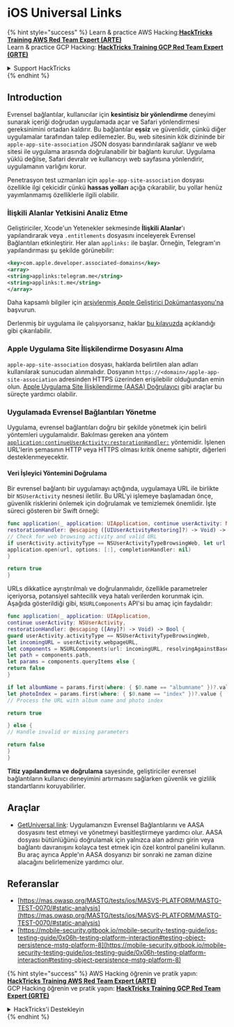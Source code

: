 # iOS Universal Links


{% hint style="success" %}
Learn & practice AWS Hacking:<img src="/.gitbook/assets/arte.png" alt="" data-size="line">[**HackTricks Training AWS Red Team Expert (ARTE)**](https://training.hacktricks.xyz/courses/arte)<img src="/.gitbook/assets/arte.png" alt="" data-size="line">\
Learn & practice GCP Hacking: <img src="/.gitbook/assets/grte.png" alt="" data-size="line">[**HackTricks Training GCP Red Team Expert (GRTE)**<img src="/.gitbook/assets/grte.png" alt="" data-size="line">](https://training.hacktricks.xyz/courses/grte)

<details>

<summary>Support HackTricks</summary>

* Check the [**subscription plans**](https://github.com/sponsors/carlospolop)!
* **Join the** 💬 [**Discord group**](https://discord.gg/hRep4RUj7f) or the [**telegram group**](https://t.me/peass) or **follow** us on **Twitter** 🐦 [**@hacktricks\_live**](https://twitter.com/hacktricks\_live)**.**
* **Share hacking tricks by submitting PRs to the** [**HackTricks**](https://github.com/carlospolop/hacktricks) and [**HackTricks Cloud**](https://github.com/carlospolop/hacktricks-cloud) github repos.

</details>
{% endhint %}


## Introduction

Evrensel bağlantılar, kullanıcılar için **kesintisiz bir yönlendirme** deneyimi sunarak içeriği doğrudan uygulamada açar ve Safari yönlendirmesi gereksinimini ortadan kaldırır. Bu bağlantılar **eşsiz** ve güvenlidir, çünkü diğer uygulamalar tarafından talep edilemezler. Bu, web sitesinin kök dizininde bir `apple-app-site-association` JSON dosyası barındırılarak sağlanır ve web sitesi ile uygulama arasında doğrulanabilir bir bağlantı kurulur. Uygulama yüklü değilse, Safari devralır ve kullanıcıyı web sayfasına yönlendirir, uygulamanın varlığını korur.

Penetrasyon test uzmanları için `apple-app-site-association` dosyası özellikle ilgi çekicidir çünkü **hassas yolları** açığa çıkarabilir, bu yollar henüz yayımlanmamış özelliklerle ilgili olabilir.

### **İlişkili Alanlar Yetkisini Analiz Etme**

Geliştiriciler, Xcode'un Yetenekler sekmesinde **İlişkili Alanlar**'ı yapılandırarak veya `.entitlements` dosyasını inceleyerek Evrensel Bağlantıları etkinleştirir. Her alan `applinks:` ile başlar. Örneğin, Telegram'ın yapılandırması şu şekilde görünebilir:
```xml
<key>com.apple.developer.associated-domains</key>
<array>
<string>applinks:telegram.me</string>
<string>applinks:t.me</string>
</array>
```
Daha kapsamlı bilgiler için [arşivlenmiş Apple Geliştirici Dokümantasyonu'na](https://developer.apple.com/library/archive/documentation/General/Conceptual/AppSearch/UniversalLinks.html#//apple_ref/doc/uid/TP40016308-CH12-SW2) başvurun.

Derlenmiş bir uygulama ile çalışıyorsanız, haklar [bu kılavuzda](extracting-entitlements-from-compiled-application.md) açıklandığı gibi çıkarılabilir.

### **Apple Uygulama Site İlişkilendirme Dosyasını Alma**

`apple-app-site-association` dosyası, haklarda belirtilen alan adları kullanılarak sunucudan alınmalıdır. Dosyanın `https://<domain>/apple-app-site-association` adresinden HTTPS üzerinden erişilebilir olduğundan emin olun. [Apple Uygulama Site İlişkilendirme (AASA) Doğrulayıcı](https://branch.io/resources/aasa-validator/) gibi araçlar bu süreçte yardımcı olabilir.

### **Uygulamada Evrensel Bağlantıları Yönetme**

Uygulama, evrensel bağlantıları doğru bir şekilde yönetmek için belirli yöntemleri uygulamalıdır. Bakılması gereken ana yöntem [`application:continueUserActivity:restorationHandler:`](https://developer.apple.com/documentation/uikit/uiapplicationdelegate/1623072-application) yöntemidir. İşlenen URL'lerin şemasının HTTP veya HTTPS olması kritik öneme sahiptir, diğerleri desteklenmeyecektir.

#### **Veri İşleyici Yöntemini Doğrulama**

Bir evrensel bağlantı bir uygulamayı açtığında, uygulamaya URL ile birlikte bir `NSUserActivity` nesnesi iletilir. Bu URL'yi işlemeye başlamadan önce, güvenlik risklerini önlemek için doğrulamak ve temizlemek önemlidir. İşte süreci gösteren bir Swift örneği:
```swift
func application(_ application: UIApplication, continue userActivity: NSUserActivity,
restorationHandler: @escaping ([UIUserActivityRestoring]?) -> Void) -> Bool {
// Check for web browsing activity and valid URL
if userActivity.activityType == NSUserActivityTypeBrowsingWeb, let url = userActivity.webpageURL {
application.open(url, options: [:], completionHandler: nil)
}

return true
}
```
URLs dikkatlice ayrıştırılmalı ve doğrulanmalıdır, özellikle parametreler içeriyorsa, potansiyel sahtecilik veya hatalı verilerden korunmak için. Aşağıda gösterildiği gibi, `NSURLComponents` API'si bu amaç için faydalıdır:
```swift
func application(_ application: UIApplication,
continue userActivity: NSUserActivity,
restorationHandler: @escaping ([Any]?) -> Void) -> Bool {
guard userActivity.activityType == NSUserActivityTypeBrowsingWeb,
let incomingURL = userActivity.webpageURL,
let components = NSURLComponents(url: incomingURL, resolvingAgainstBaseURL: true),
let path = components.path,
let params = components.queryItems else {
return false
}

if let albumName = params.first(where: { $0.name == "albumname" })?.value,
let photoIndex = params.first(where: { $0.name == "index" })?.value {
// Process the URL with album name and photo index

return true

} else {
// Handle invalid or missing parameters

return false
}
}
```
**Titiz yapılandırma ve doğrulama** sayesinde, geliştiriciler evrensel bağlantıların kullanıcı deneyimini artırmasını sağlarken güvenlik ve gizlilik standartlarını koruyabilirler.

## Araçlar
* [GetUniversal.link](https://getuniversal.link/): Uygulamanızın Evrensel Bağlantılarını ve AASA dosyasını test etmeyi ve yönetmeyi basitleştirmeye yardımcı olur. AASA dosyası bütünlüğünü doğrulamak için yalnızca alan adınızı girin veya bağlantı davranışını kolayca test etmek için özel kontrol panelini kullanın. Bu araç ayrıca Apple'ın AASA dosyanızı bir sonraki ne zaman dizine alacağını belirlemenize yardımcı olur.

## Referanslar
* [https://mas.owasp.org/MASTG/tests/ios/MASVS-PLATFORM/MASTG-TEST-0070/#static-analysis](https://mas.owasp.org/MASTG/tests/ios/MASVS-PLATFORM/MASTG-TEST-0070/#static-analysis)
* [https://mobile-security.gitbook.io/mobile-security-testing-guide/ios-testing-guide/0x06h-testing-platform-interaction#testing-object-persistence-mstg-platform-8](https://mobile-security.gitbook.io/mobile-security-testing-guide/ios-testing-guide/0x06h-testing-platform-interaction#testing-object-persistence-mstg-platform-8)

{% hint style="success" %}
AWS Hacking öğrenin ve pratik yapın:<img src="/.gitbook/assets/arte.png" alt="" data-size="line">[**HackTricks Training AWS Red Team Expert (ARTE)**](https://training.hacktricks.xyz/courses/arte)<img src="/.gitbook/assets/arte.png" alt="" data-size="line">\
GCP Hacking öğrenin ve pratik yapın: <img src="/.gitbook/assets/grte.png" alt="" data-size="line">[**HackTricks Training GCP Red Team Expert (GRTE)**<img src="/.gitbook/assets/grte.png" alt="" data-size="line">](https://training.hacktricks.xyz/courses/grte)

<details>

<summary>HackTricks'i Destekleyin</summary>

* [**abonelik planlarını**](https://github.com/sponsors/carlospolop) kontrol edin!
* **💬 [**Discord grubuna**](https://discord.gg/hRep4RUj7f) veya [**telegram grubuna**](https://t.me/peass) katılın ya da **Twitter'da** 🐦 [**@hacktricks\_live**](https://twitter.com/hacktricks\_live)** bizi takip edin.**
* **Hacking ipuçlarını paylaşmak için** [**HackTricks**](https://github.com/carlospolop/hacktricks) ve [**HackTricks Cloud**](https://github.com/carlospolop/hacktricks-cloud) github reposuna PR gönderin.

</details>
{% endhint %}
